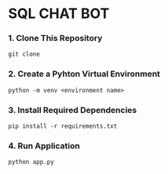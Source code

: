 # SQL CHAT BOT

### 1. Clone This Repository
```
git clone 
```
### 2. Create a Pyhton Virtual Environment
```
python -m venv <environment name>
```
### 3. Install Required Dependencies
```
pip install -r requirements.txt
```
### 4. Run Application
```
python app.py
```
